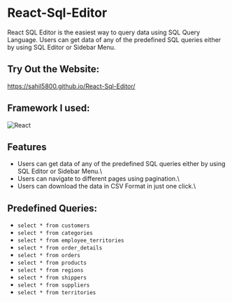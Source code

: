 # React-Sql-Editor

React SQL Editor is the easiest way to query data using SQL Query Language. Users can get data of any of the predefined SQL queries either by using SQL Editor or Sidebar Menu.

## Try Out the Website:
https://sahil5800.github.io/React-Sql-Editor/

## Framework I used:
![React](https://img.shields.io/badge/react-%2320232a.svg?style=for-the-badge&logo=react&logoColor=%2361DAFB)

## Features
- Users can get data of any of the predefined SQL queries either by using SQL Editor or Sidebar Menu.\
- Users can navigate to different pages using pagination.\
- Users can download the data in CSV Format in just one click.\

## Predefined Queries:
- `select * from customers`
- `select * from categories`
- `select * from employee_territories`
- `select * from order_details`
- `select * from orders`
- `select * from products`
- `select * from regions`
- `select * from shippers`
- `select * from suppliers`
- `select * from territories`
